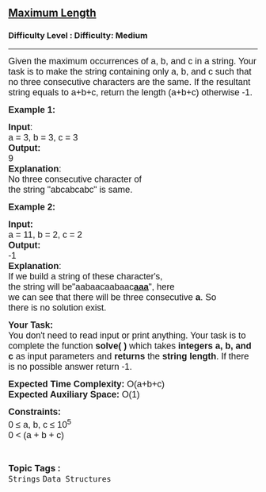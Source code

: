 <h2><a href="https://www.geeksforgeeks.org/problems/maximum-length--170647/1?page=9&category=Strings&sortBy=submissions">Maximum Length</a></h2><h3>Difficulty Level : Difficulty: Medium</h3><hr><div class="problems_problem_content__Xm_eO"><p><span style="font-size: 13.5pt;"><span style="font-family: Arial;">Given the maximum occurrences of a, b, and c in a string. Your task is to make the string containing only a, b, and c such that no three consecutive characters are the same. If the resultant string equals to a+b+c, return the length (a+b+c) otherwise -1.</span></span></p>
<p><strong><span style="font-size: 13.5pt;"><span style="font-family: Arial;">Example 1:</span></span></strong></p>
<pre><span style="font-size: 13.5pt;"><span style="font-family: Arial;"><strong>Input</strong></span></span><span style="font-size: 13.5pt;"><span style="font-family: Arial;">:</span></span><span style="font-size: 13.5pt;"><span style="font-family: Arial;">
a = 3, b = 3, c = 3</span></span><span style="font-size: 13.5pt;"><span style="font-family: Arial;"><strong>
Output:</strong></span></span><span style="font-size: 13.5pt;"><span style="font-family: Arial;"> </span></span><span style="font-size: 13.5pt;"><span style="font-family: Arial;">
9</span></span><span style="font-size: 13.5pt;"><span style="font-family: Arial;"><strong>
Explanation</strong></span></span><span style="font-size: 13.5pt;"><span style="font-family: Arial;">: </span></span><span style="font-size: 13.5pt;"><span style="font-family: Arial;">
No three consecutive character of</span></span><span style="font-size: 13.5pt;"><span style="font-family: Arial;">
the string "abcabcabc" is same.</span></span></pre>
<p><span style="font-size: 13.5pt;"><span style="font-family: Arial;"><strong>Example 2:</strong></span></span></p>
<pre><span style="font-size: 13.5pt;"><span style="font-family: Arial;"><strong>Input:</strong></span></span><span style="font-size: 13.5pt;"><span style="font-family: Arial;">
a = 11, b = 2, c = 2</span></span><span style="font-size: 13.5pt;"><span style="font-family: Arial;"><strong>
Output: </strong></span></span><span style="font-size: 13.5pt;"><span style="font-family: Arial;">
-1</span></span><span style="font-size: 13.5pt;"><span style="font-family: Arial;"><strong>
Explanation</strong></span></span><span style="font-size: 13.5pt;"><span style="font-family: Arial;">: </span></span><span style="font-size: 13.5pt;"><span style="font-family: Arial;">
If we build a string of these character's,</span></span><span style="font-size: 13.5pt;"><span style="font-family: Arial;">
the string will be"aabaacaabaac<u><strong>aaa</strong></u>", here
we can see that there will be three consecutive <strong>a</strong>. So
there </span></span><span style="font-size: 13.5pt;"><span style="font-family: Arial;">is no solution exist.</span></span></pre>
<p><span style="font-size: 13.5pt;"><span style="font-family: Arial;"><strong>Your Task:&nbsp;&nbsp;</strong></span></span><br><span style="font-size: 13.5pt;"><span style="font-family: Arial;">You don't need to read input or print anything. Your task is to complete the function </span></span><span style="font-size: 13.5pt;"><span style="font-family: Arial;"><strong>solve( )</strong></span></span><span style="font-size: 13.5pt;"><span style="font-family: Arial;"> which takes </span></span><span style="font-size: 13.5pt;"><span style="font-family: Arial;"><strong>integers a, b, and c</strong></span></span><span style="font-size: 13.5pt;"><span style="font-family: Arial;"> as input parameters and <strong>returns </strong>the <strong>string length</strong>. If there is no possible answer return -1.</span></span></p>
<p><span style="font-size: 13.5pt;"><span style="font-family: Arial;"><strong>Expected Time Complexity:</strong></span></span><span style="font-size: 13.5pt;"><span style="font-family: Arial;"> O(a+b+c)</span></span><br><span style="font-size: 13.5pt;"><span style="font-family: Arial;"><strong>Expected Auxiliary Space:</strong></span></span><span style="font-size: 13.5pt;"><span style="font-family: Arial;"> O(1)</span></span></p>
<p><span style="font-size: 13.5pt;"><span style="font-family: Arial;"><strong>Constraints:</strong></span></span><br><span style="font-size: 13.5pt;"><span style="font-family: Arial;">0 ≤ a, b, c ≤ 10</span></span><span style="font-size: 13.5pt;"><span style="font-family: Arial;"><sup>5</sup></span></span><br><span style="font-size: 13.5pt;"><span style="font-family: Arial;">0 &lt; (a + b + c)&nbsp;</span></span></p></div><br><p><span style=font-size:18px><strong>Topic Tags : </strong><br><code>Strings</code>&nbsp;<code>Data Structures</code>&nbsp;